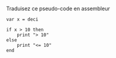 Traduisez ce pseudo-code en assembleur

~~~nit
var x = deci

if x > 10 then
    print "> 10"
else
    print "<= 10"
end
~~~
